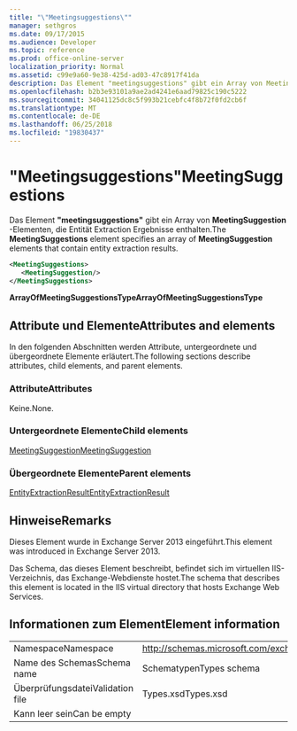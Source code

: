 ```yaml
---
title: "\"Meetingsuggestions\""
manager: sethgros
ms.date: 09/17/2015
ms.audience: Developer
ms.topic: reference
ms.prod: office-online-server
localization_priority: Normal
ms.assetid: c99e9a60-9e38-425d-ad03-47c8917f41da
description: Das Element "meetingsuggestions" gibt ein Array von MeetingSuggestion-Elementen, die Entität Extraction Ergebnisse enthalten.
ms.openlocfilehash: b2b3e93101a9ae2ad4241e6aad79825c190c5222
ms.sourcegitcommit: 34041125dc8c5f993b21cebfc4f8b72f0fd2cb6f
ms.translationtype: MT
ms.contentlocale: de-DE
ms.lasthandoff: 06/25/2018
ms.locfileid: "19830437"
---
```

# <a name="meetingsuggestions"></a><span data-ttu-id="75f18-103">"Meetingsuggestions"</span><span class="sxs-lookup"><span data-stu-id="75f18-103">MeetingSuggestions</span></span>

<span data-ttu-id="75f18-104">Das Element **"meetingsuggestions"** gibt ein Array von **MeetingSuggestion** -Elementen, die Entität Extraction Ergebnisse enthalten.</span><span class="sxs-lookup"><span data-stu-id="75f18-104">The **MeetingSuggestions** element specifies an array of **MeetingSuggestion** elements that contain entity extraction results.</span></span> 
  
```XML
<MeetingSuggestions>
   <MeetingSuggestion/>
</MeetingSuggestions>
```

 <span data-ttu-id="75f18-105">**ArrayOfMeetingSuggestionsType**</span><span class="sxs-lookup"><span data-stu-id="75f18-105">**ArrayOfMeetingSuggestionsType**</span></span>
## <a name="attributes-and-elements"></a><span data-ttu-id="75f18-106">Attribute und Elemente</span><span class="sxs-lookup"><span data-stu-id="75f18-106">Attributes and elements</span></span>

<span data-ttu-id="75f18-107">In den folgenden Abschnitten werden Attribute, untergeordnete und übergeordnete Elemente erläutert.</span><span class="sxs-lookup"><span data-stu-id="75f18-107">The following sections describe attributes, child elements, and parent elements.</span></span>
  
### <a name="attributes"></a><span data-ttu-id="75f18-108">Attribute</span><span class="sxs-lookup"><span data-stu-id="75f18-108">Attributes</span></span>

<span data-ttu-id="75f18-109">Keine.</span><span class="sxs-lookup"><span data-stu-id="75f18-109">None.</span></span>
  
### <a name="child-elements"></a><span data-ttu-id="75f18-110">Untergeordnete Elemente</span><span class="sxs-lookup"><span data-stu-id="75f18-110">Child elements</span></span>

[<span data-ttu-id="75f18-111">MeetingSuggestion</span><span class="sxs-lookup"><span data-stu-id="75f18-111">MeetingSuggestion</span></span>](meetingsuggestion.md)
  
### <a name="parent-elements"></a><span data-ttu-id="75f18-112">Übergeordnete Elemente</span><span class="sxs-lookup"><span data-stu-id="75f18-112">Parent elements</span></span>

[<span data-ttu-id="75f18-113">EntityExtractionResult</span><span class="sxs-lookup"><span data-stu-id="75f18-113">EntityExtractionResult</span></span>](entityextractionresult.md)
  
## <a name="remarks"></a><span data-ttu-id="75f18-114">Hinweise</span><span class="sxs-lookup"><span data-stu-id="75f18-114">Remarks</span></span>

<span data-ttu-id="75f18-115">Dieses Element wurde in Exchange Server 2013 eingeführt.</span><span class="sxs-lookup"><span data-stu-id="75f18-115">This element was introduced in Exchange Server 2013.</span></span>
  
<span data-ttu-id="75f18-116">Das Schema, das dieses Element beschreibt, befindet sich im virtuellen IIS-Verzeichnis, das Exchange-Webdienste hostet.</span><span class="sxs-lookup"><span data-stu-id="75f18-116">The schema that describes this element is located in the IIS virtual directory that hosts Exchange Web Services.</span></span>
  
## <a name="element-information"></a><span data-ttu-id="75f18-117">Informationen zum Element</span><span class="sxs-lookup"><span data-stu-id="75f18-117">Element information</span></span>

|||
|:-----|:-----|
|<span data-ttu-id="75f18-118">Namespace</span><span class="sxs-lookup"><span data-stu-id="75f18-118">Namespace</span></span>  <br/> |http://schemas.microsoft.com/exchange/services/2006/types  <br/> |
|<span data-ttu-id="75f18-119">Name des Schemas</span><span class="sxs-lookup"><span data-stu-id="75f18-119">Schema name</span></span>  <br/> |<span data-ttu-id="75f18-120">Schematypen</span><span class="sxs-lookup"><span data-stu-id="75f18-120">Types schema</span></span>  <br/> |
|<span data-ttu-id="75f18-121">Überprüfungsdatei</span><span class="sxs-lookup"><span data-stu-id="75f18-121">Validation file</span></span>  <br/> |<span data-ttu-id="75f18-122">Types.xsd</span><span class="sxs-lookup"><span data-stu-id="75f18-122">Types.xsd</span></span>  <br/> |
|<span data-ttu-id="75f18-123">Kann leer sein</span><span class="sxs-lookup"><span data-stu-id="75f18-123">Can be empty</span></span>  <br/> ||
   

